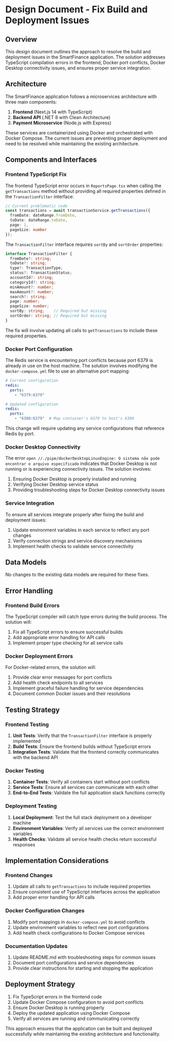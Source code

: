 # Design Document - Fix Build and Deployment Issues

## Overview

This design document outlines the approach to resolve the build and deployment issues in the SmartFinance application. The solution addresses TypeScript compilation errors in the frontend, Docker port conflicts, Docker Desktop connectivity issues, and ensures proper service integration.

## Architecture

The SmartFinance application follows a microservices architecture with three main components:

1. **Frontend** (Next.js 14 with TypeScript)
2. **Backend API** (.NET 8 with Clean Architecture)
3. **Payment Microservice** (Node.js with Express)

These services are containerized using Docker and orchestrated with Docker Compose. The current issues are preventing proper deployment and need to be resolved while maintaining the existing architecture.

## Components and Interfaces

### Frontend TypeScript Fix

The frontend TypeScript error occurs in `ReportsPage.tsx` when calling the `getTransactions` method without providing all required properties defined in the `TransactionFilter` interface:

```typescript
// Current problematic code
const transactions = await transactionService.getTransactions({
  fromDate: dateRange.fromDate,
  toDate: dateRange.toDate,
  page: 1,
  pageSize: number
});
```

The `TransactionFilter` interface requires `sortBy` and `sortOrder` properties:

```typescript
interface TransactionFilter {
  fromDate?: string;
  toDate?: string;
  type?: TransactionType;
  status?: TransactionStatus;
  accountId?: string;
  categoryId?: string;
  minAmount?: number;
  maxAmount?: number;
  search?: string;
  page: number;
  pageSize: number;
  sortBy: string;    // Required but missing
  sortOrder: string; // Required but missing
}
```

The fix will involve updating all calls to `getTransactions` to include these required properties.

### Docker Port Configuration

The Redis service is encountering port conflicts because port 6379 is already in use on the host machine. The solution involves modifying the `docker-compose.yml` file to use an alternative port mapping:

```yaml
# Current configuration
redis:
  ports:
    - "6379:6379"

# Updated configuration
redis:
  ports:
    - "6380:6379"  # Map container's 6379 to host's 6380
```

This change will require updating any service configurations that reference Redis by port.

### Docker Desktop Connectivity

The error `open //./pipe/dockerDesktopLinuxEngine: O sistema não pode encontrar o arquivo especificado` indicates that Docker Desktop is not running or is experiencing connectivity issues. The solution involves:

1. Ensuring Docker Desktop is properly installed and running
2. Verifying Docker Desktop service status
3. Providing troubleshooting steps for Docker Desktop connectivity issues

### Service Integration

To ensure all services integrate properly after fixing the build and deployment issues:

1. Update environment variables in each service to reflect any port changes
2. Verify connection strings and service discovery mechanisms
3. Implement health checks to validate service connectivity

## Data Models

No changes to the existing data models are required for these fixes.

## Error Handling

### Frontend Build Errors

The TypeScript compiler will catch type errors during the build process. The solution will:

1. Fix all TypeScript errors to ensure successful builds
2. Add appropriate error handling for API calls
3. Implement proper type checking for all service calls

### Docker Deployment Errors

For Docker-related errors, the solution will:

1. Provide clear error messages for port conflicts
2. Add health check endpoints to all services
3. Implement graceful failure handling for service dependencies
4. Document common Docker issues and their resolutions

## Testing Strategy

### Frontend Testing

1. **Unit Tests**: Verify that the `TransactionFilter` interface is properly implemented
2. **Build Tests**: Ensure the frontend builds without TypeScript errors
3. **Integration Tests**: Validate that the frontend correctly communicates with the backend API

### Docker Testing

1. **Container Tests**: Verify all containers start without port conflicts
2. **Service Tests**: Ensure all services can communicate with each other
3. **End-to-End Tests**: Validate the full application stack functions correctly

### Deployment Testing

1. **Local Deployment**: Test the full stack deployment on a developer machine
2. **Environment Variables**: Verify all services use the correct environment variables
3. **Health Checks**: Validate all service health checks return successful responses

## Implementation Considerations

### Frontend Changes

1. Update all calls to `getTransactions` to include required properties
2. Ensure consistent use of TypeScript interfaces across the application
3. Add proper error handling for API calls

### Docker Configuration Changes

1. Modify port mappings in `docker-compose.yml` to avoid conflicts
2. Update environment variables to reflect new port configurations
3. Add health check configurations to Docker Compose services

### Documentation Updates

1. Update README.md with troubleshooting steps for common issues
2. Document port configurations and service dependencies
3. Provide clear instructions for starting and stopping the application

## Deployment Strategy

1. Fix TypeScript errors in the frontend code
2. Update Docker Compose configuration to avoid port conflicts
3. Ensure Docker Desktop is running properly
4. Deploy the updated application using Docker Compose
5. Verify all services are running and communicating correctly

This approach ensures that the application can be built and deployed successfully while maintaining the existing architecture and functionality.